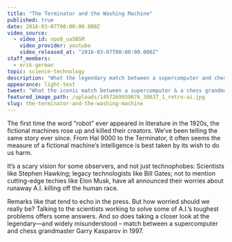 ```yaml
---
title: "The Terminator and the Washing Machine"
published: true
date: 2016-03-07T00:00:00.000Z
video_source:
  - video_id: npo0_uaSBSM
    video_provider: youtube
    video_released_at: "2016-03-07T00:00:00.000Z"
staff_members:
  - erik-german
topic: science-technology
description: "What the legendary match between a supercomputer and chess grandmaster Garry Kasparov reveals about today's artificial intelligence panic."
appearance: light-text
tweet: "What the iconic match between a supercomputer & a chess grandmaster reveals about today's AI panic."
featured_image_path: /uploads/1457269939676_38637_1_retro-ai.jpg
slug: the-terminator-and-the-washing-machine
---
```


The first time the word “robot” ever appeared in literature in the 1920s, the fictional machines rose up and killed their creators. We’ve been telling the same story ever since. From Hal 9000 to the Terminator, it often seems the measure of a fictional machine’s intelligence is best taken by its wish to do us harm.

It’s a scary vision for some observers, and not just technophobes: Scientists like Stephen Hawking; legacy technologists like Bill Gates; not to mention cutting-edge techies like Elon Musk, have all announced their worries about runaway A.I. killing off the human race.

Remarks like that tend to echo in the press. But how worried should we really be? Talking to the scientists working to solve some of A.I.’s toughest problems offers some answers. And so does taking a closer look at the legendary—and widely misunderstood – match between a supercomputer and chess grandmaster Garry Kasparov in 1997.

